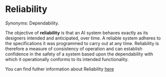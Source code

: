 # Reliability

*Synonyms*: Dependability.

The objective of **reliability** is that an AI system behaves exactly as its designers intended and anticipated, over time. A reliable system adheres to the specifications it was programmed to carry out at any time. Reliability is therefore a measure of consistency of operation and can establish confidence in the safety of a system based upon the dependability with which it operationally conforms to its intended functionality.

You can find futher information about Reliability [here](../../T3.2/reliability.md)
